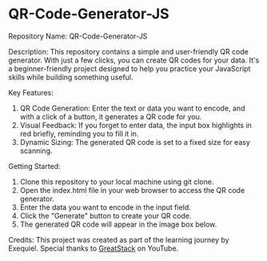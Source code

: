 # QR-Code-Generator-JS

Repository Name: QR-Code-Generator-JS

Description:
This repository contains a simple and user-friendly QR code generator. With just a few clicks, you can create QR codes for your data. It's a beginner-friendly project designed to help you practice your JavaScript skills while building something useful.

Key Features:
1) QR Code Generation: Enter the text or data you want to encode, and with a click of a button, it generates a QR code for you.
2) Visual Feedback: If you forget to enter data, the input box highlights in red briefly, reminding you to fill it in.
3) Dynamic Sizing: The generated QR code is set to a fixed size for easy scanning.

Getting Started:
1) Clone this repository to your local machine using git clone.
2) Open the index.html file in your web browser to access the QR code generator.
3) Enter the data you want to encode in the input field.
4) Click the "Generate" button to create your QR code.
4) The generated QR code will appear in the image box below.

Credits: This project was created as part of the learning journey by Exequiel. Special thanks to [GreatStack](https://www.youtube.com/@GreatStackDev) on YouTube.

